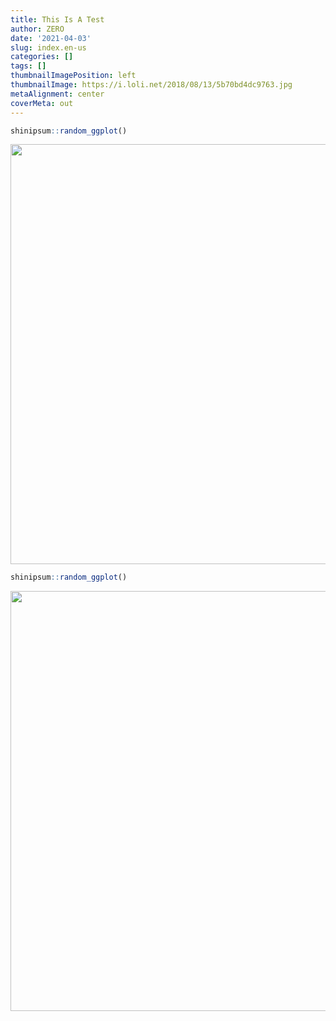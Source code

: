 ```yaml
---
title: This Is A Test
author: ZERO
date: '2021-04-03'
slug: index.en-us
categories: []
tags: []
thumbnailImagePosition: left
thumbnailImage: https://i.loli.net/2018/08/13/5b70bd4dc9763.jpg
metaAlignment: center
coverMeta: out
---
```



```r
shinipsum::random_ggplot()
```

<img src="/Users/zero/myrepo/myself_use/blog/static/post/2021-04-03-this-is-a-test/index.en-us_files/figure-html/unnamed-chunk-1-1.png" width="672" />

```r
shinipsum::random_ggplot()
```

<img src="/Users/zero/myrepo/myself_use/blog/static/post/2021-04-03-this-is-a-test/index.en-us_files/figure-html/unnamed-chunk-1-2.png" width="672" />
